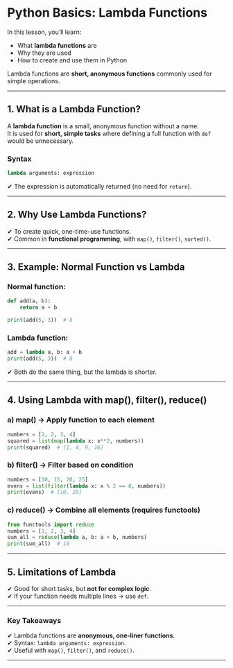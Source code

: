 # Python Basics: Lambda Functions

In this lesson, you’ll learn:

- What **lambda functions** are
- Why they are used
- How to create and use them in Python

Lambda functions are **short, anonymous functions** commonly used for simple operations.

---

## 1. What is a Lambda Function?

A **lambda function** is a small, anonymous function without a name.  
It is used for **short, simple tasks** where defining a full function with `def` would be unnecessary.

### **Syntax**

```python
lambda arguments: expression
```

✔ The expression is automatically returned (no need for `return`).

---

## 2. Why Use Lambda Functions?

✔ To create quick, one-time-use functions.  
✔ Common in **functional programming**, with `map()`, `filter()`, `sorted()`.

---

## 3. Example: Normal Function vs Lambda

### Normal function:

```python
def add(a, b):
    return a + b

print(add(5, 3))  # 8
```

### Lambda function:

```python
add = lambda a, b: a + b
print(add(5, 3))  # 8
```

✔ Both do the same thing, but the lambda is shorter.

---

## 4. Using Lambda with map(), filter(), reduce()

### **a) map()** → Apply function to each element

```python
numbers = [1, 2, 3, 4]
squared = list(map(lambda x: x**2, numbers))
print(squared)  # [1, 4, 9, 16]
```

### **b) filter()** → Filter based on condition

```python
numbers = [10, 15, 20, 25]
evens = list(filter(lambda x: x % 2 == 0, numbers))
print(evens)  # [10, 20]
```

### **c) reduce()** → Combine all elements (requires functools)

```python
from functools import reduce
numbers = [1, 2, 3, 4]
sum_all = reduce(lambda a, b: a + b, numbers)
print(sum_all)  # 10
```

---

## 5. Limitations of Lambda

✔ Good for short tasks, but **not for complex logic**.  
✔ If your function needs multiple lines → use `def`.

---

### Key Takeaways

✔ Lambda functions are **anonymous, one-liner functions**.  
✔ Syntax: `lambda arguments: expression`.  
✔ Useful with `map()`, `filter()`, and `reduce()`.

---
